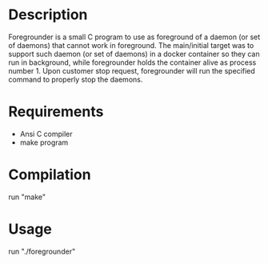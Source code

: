 # Description
Foregrounder is a small C program to use as foreground of a daemon (or set of daemons) that cannot work in foreground.
The main/initial target was to support such daemon (or set of daemons) in a docker container 
so they can run in background, while foregrounder holds the container alive as process number 1.
Upon customer stop request, foregrounder will run the specified command to properly stop the daemons.

# Requirements
- Ansi C compiler 
- make program

# Compilation
run "make" 

# Usage
run "./foregrounder"
